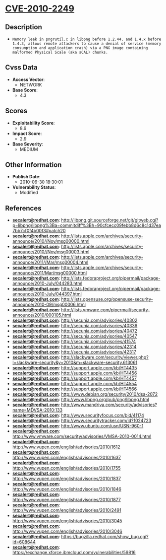 
# [CVE-2010-2249](https://cve.mitre.org/cgi-bin/cvename.cgi?name=CVE-2010-2249)

## Description

- `Memory leak in pngrutil.c in libpng before 1.2.44, and 1.4.x before 1.4.3, allows remote attackers to cause a denial of service (memory consumption and application crash) via a PNG image containing malformed Physical Scale (aka sCAL) chunks.`

## Cvss Data

- **Access Vector**:
  - NETWORK
- **Base Score**:
  - 4.3

## Scores

- **Exploitability Score**:
  - 8.6
- **Impact Score**:
  - 2.9
- **Base Severity**:
  - MEDIUM

## Other Information

- **Publish Date**:
  - 2010-06-30 18:30:01
- **Vulnerability Status**:
  - Modified

## References

- **secalert@redhat.com**: http://libpng.git.sourceforge.net/git/gitweb.cgi?p=libpng/libpng%3Ba=commitdiff%3Bh=90cfcecc09febb8d6c8c1d37ea7bb7cf0f4b00f3#patch20
- **secalert@redhat.com**: http://lists.apple.com/archives/security-announce/2010//Nov/msg00000.html
- **secalert@redhat.com**: http://lists.apple.com/archives/security-announce/2010//Nov/msg00003.html
- **secalert@redhat.com**: http://lists.apple.com/archives/security-announce/2011//Mar/msg00004.html
- **secalert@redhat.com**: http://lists.apple.com/archives/security-announce/2011/Mar/msg00000.html
- **secalert@redhat.com**: http://lists.fedoraproject.org/pipermail/package-announce/2010-July/044283.html
- **secalert@redhat.com**: http://lists.fedoraproject.org/pipermail/package-announce/2010-July/044397.html
- **secalert@redhat.com**: http://lists.opensuse.org/opensuse-security-announce/2010-09/msg00006.html
- **secalert@redhat.com**: http://lists.vmware.com/pipermail/security-announce/2010/000105.html
- **secalert@redhat.com**: http://secunia.com/advisories/40302
- **secalert@redhat.com**: http://secunia.com/advisories/40336
- **secalert@redhat.com**: http://secunia.com/advisories/40472
- **secalert@redhat.com**: http://secunia.com/advisories/40547
- **secalert@redhat.com**: http://secunia.com/advisories/41574
- **secalert@redhat.com**: http://secunia.com/advisories/42314
- **secalert@redhat.com**: http://secunia.com/advisories/42317
- **secalert@redhat.com**: http://slackware.com/security/viewer.php?l=slackware-security&y=2010&m=slackware-security.613061
- **secalert@redhat.com**: http://support.apple.com/kb/HT4435
- **secalert@redhat.com**: http://support.apple.com/kb/HT4456
- **secalert@redhat.com**: http://support.apple.com/kb/HT4457
- **secalert@redhat.com**: http://support.apple.com/kb/HT4554
- **secalert@redhat.com**: http://support.apple.com/kb/HT4566
- **secalert@redhat.com**: http://www.debian.org/security/2010/dsa-2072
- **secalert@redhat.com**: http://www.libpng.org/pub/png/libpng.html
- **secalert@redhat.com**: http://www.mandriva.com/security/advisories?name=MDVSA-2010:133
- **secalert@redhat.com**: http://www.securityfocus.com/bid/41174
- **secalert@redhat.com**: http://www.securitytracker.com/id?1024723
- **secalert@redhat.com**: http://www.ubuntu.com/usn/USN-960-1
- **secalert@redhat.com**: http://www.vmware.com/security/advisories/VMSA-2010-0014.html
- **secalert@redhat.com**: http://www.vupen.com/english/advisories/2010/1612
- **secalert@redhat.com**: http://www.vupen.com/english/advisories/2010/1637
- **secalert@redhat.com**: http://www.vupen.com/english/advisories/2010/1755
- **secalert@redhat.com**: http://www.vupen.com/english/advisories/2010/1837
- **secalert@redhat.com**: http://www.vupen.com/english/advisories/2010/1846
- **secalert@redhat.com**: http://www.vupen.com/english/advisories/2010/1877
- **secalert@redhat.com**: http://www.vupen.com/english/advisories/2010/2491
- **secalert@redhat.com**: http://www.vupen.com/english/advisories/2010/3045
- **secalert@redhat.com**: http://www.vupen.com/english/advisories/2010/3046
- **secalert@redhat.com**: https://bugzilla.redhat.com/show_bug.cgi?id=608644
- **secalert@redhat.com**: https://exchange.xforce.ibmcloud.com/vulnerabilities/59816
